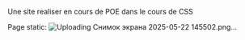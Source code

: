 Une site realiser en cours de POE dans le cours de CSS

Page static:
![Uploading Снимок экрана 2025-05-22 145502.png…]()
